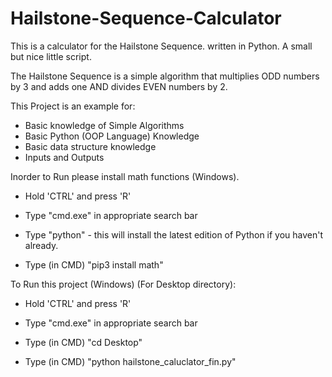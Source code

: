 # Hailstone-Sequence-Calculator

This is a calculator for the Hailstone Sequence. written in Python. A small but nice little script.

The Hailstone Sequence is a simple algorithm that multiplies ODD numbers by 3 and adds one AND divides EVEN numbers by 2. 


This Project is an example for:

- Basic knowledge of Simple Algorithms
- Basic Python (OOP Language) Knowledge 
- Basic data structure knowledge
- Inputs and Outputs



Inorder to Run please install math functions (Windows).



- Hold 'CTRL' and press 'R'

- Type "cmd.exe" in appropriate search bar

- Type "python" - this will install the latest edition of Python if you haven't already.

- Type (in CMD) "pip3 install math"



To Run this project (Windows) (For Desktop directory): 



- Hold 'CTRL' and press 'R'

- Type "cmd.exe" in appropriate search bar

- Type (in CMD) "cd Desktop"

- Type (in CMD) "python hailstone_caluclator_fin.py"
